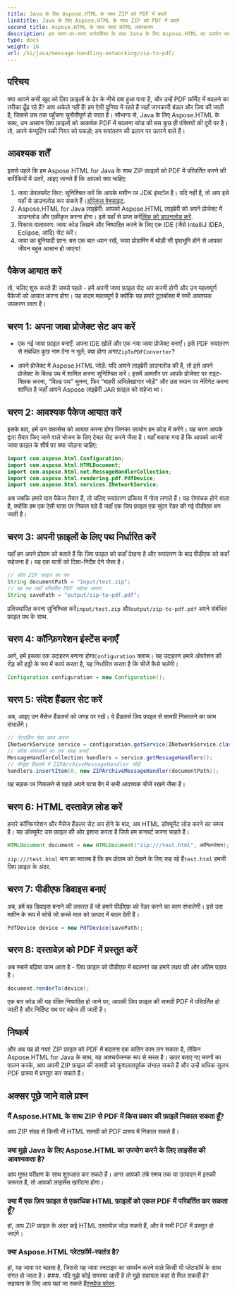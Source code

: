 ```yaml
---
title: Java के लिए Aspose.HTML के साथ ZIP को PDF में बदलें
linktitle: Java के लिए Aspose.HTML के साथ ZIP को PDF में बदलें
second_title: Aspose.HTML के साथ जावा HTML प्रसंस्करण
description: इस चरण-दर-चरण मार्गदर्शिका के साथ Java के लिए Aspose.HTML का उपयोग करके आसानी से अपनी ज़िप फ़ाइलों को पीडीएफ में परिवर्तित करें।
type: docs
weight: 16
url: /hi/java/message-handling-networking/zip-to-pdf/
---
```

## परिचय
क्या आपने कभी खुद को ज़िप फ़ाइलों के ढेर के नीचे दबा हुआ पाया है, और उन्हें PDF फ़ॉर्मेट में बदलने का तरीका ढूँढ रहे हैं? आप अकेले नहीं हैं! हम ऐसी दुनिया में रहते हैं जहाँ जानकारी बंडल और ज़िप की जाती है, जिससे उस तक पहुँचना चुनौतीपूर्ण हो जाता है। सौभाग्य से, Java के लिए Aspose.HTML के साथ, उन आसान ज़िप फ़ाइलों को आकर्षक PDF में बदलना कोड की बस कुछ ही पंक्तियों की दूरी पर है। तो, अपने कंप्यूटिंग स्की गियर को पकड़ो; हम रूपांतरण की ढलान पर उतरने वाले हैं।
## आवश्यक शर्तें
इससे पहले कि हम Aspose.HTML for Java के साथ ZIP फ़ाइलों को PDF में परिवर्तित करने की बारीकियों में उतरें, आइए जानते हैं कि आपको क्या चाहिए:
1.  जावा डेवलपमेंट किट: सुनिश्चित करें कि आपके मशीन पर JDK इंस्टॉल है। यदि नहीं है, तो आप इसे यहाँ से डाउनलोड कर सकते हैं।[ओरेकल वेबसाइट](https://www.oracle.com/java/technologies/javase-jdk11-downloads.html).
2.  Aspose.HTML for Java लाइब्रेरी: आपको Aspose.HTML लाइब्रेरी को अपने प्रोजेक्ट में डाउनलोड और एकीकृत करना होगा। इसे यहाँ से प्राप्त करें[लिंक को डाउनलोड करें](https://releases.aspose.com/html/java/).
3. विकास वातावरण: जावा कोड लिखने और निष्पादित करने के लिए एक IDE (जैसे IntelliJ IDEA, Eclipse, आदि) सेट करें।
4. जावा का बुनियादी ज्ञान: बस एक बात ध्यान रखें, जावा प्रोग्रामिंग में थोड़ी सी पृष्ठभूमि होने से आपका जीवन बहुत आसान हो जाएगा!
## पैकेज आयात करें
तो, चलिए शुरू करते हैं! सबसे पहले - हमें अपनी जावा फ़ाइल सेट अप करनी होगी और उन महत्वपूर्ण पैकेजों को आयात करना होगा। यह कदम महत्वपूर्ण है क्योंकि यह हमारे टूलबॉक्स में सभी आवश्यक उपकरण लाता है। 
## चरण 1: अपना जावा प्रोजेक्ट सेट अप करें
- एक नई जावा फ़ाइल बनाएँ: अपना IDE खोलें और एक नया जावा प्रोजेक्ट बनाएँ। इसे PDF रूपांतरण से संबंधित कुछ नाम देना न भूलें; क्या होगा अगर`ZipToPDFConverter`?
  
- अपने प्रोजेक्ट में Aspose.HTML जोड़ें: यदि आपने लाइब्रेरी डाउनलोड की है, तो इसे अपने प्रोजेक्ट के बिल्ड पथ में शामिल करना सुनिश्चित करें। इसमें आमतौर पर आपके प्रोजेक्ट पर राइट-क्लिक करना, “बिल्ड पथ” चुनना, फिर “बाहरी अभिलेखागार जोड़ें” और उस स्थान पर नेविगेट करना शामिल है जहाँ आपने Aspose लाइब्रेरी JAR फ़ाइल को सहेजा था।
## चरण 2: आवश्यक पैकेज आयात करें
इसके बाद, हमें उन क्लासेस को आयात करना होगा जिनका उपयोग हम कोड में करेंगे। यह चरण आपके द्वारा तैयार किए जाने वाले भोजन के लिए टेबल सेट करने जैसा है। यहाँ बताया गया है कि आपको अपनी जावा फ़ाइल के शीर्ष पर क्या जोड़ना चाहिए:
```java
import com.aspose.html.Configuration;
import com.aspose.html.HTMLDocument;
import com.aspose.html.net.MessageHandlerCollection;
import com.aspose.html.rendering.pdf.PdfDevice;
import com.aspose.html.services.INetworkService;
```
अब जबकि हमारे पास पैकेज तैयार हैं, तो चलिए रूपांतरण प्रक्रिया में गोता लगाते हैं। यह रोमांचक होने वाला है, क्योंकि हम एक ऐसी यात्रा पर निकल पड़े हैं जहाँ एक ज़िप फ़ाइल एक सुंदर रेंडर की गई पीडीएफ बन जाती है। 
## चरण 3: अपनी फ़ाइलों के लिए पथ निर्धारित करें
यहाँ हम अपने प्रोग्राम को बताते हैं कि ज़िप फ़ाइल को कहाँ देखना है और रूपांतरण के बाद पीडीएफ को कहाँ सहेजना है। यह एक यात्री को दिशा-निर्देश देने जैसा है।
```java
// स्रोत ZIP फ़ाइल का पथ
String documentPath = "input/test.zip";
// वह पथ जहाँ परिवर्तित PDF सहेजा जाएगा
String savePath = "output/zip-to-pdf.pdf";
```
 प्रतिस्थापित करना सुनिश्चित करें`input/test.zip` और`output/zip-to-pdf.pdf` अपने संबंधित फ़ाइल पथ के साथ.
## चरण 4: कॉन्फ़िगरेशन इंस्टेंस बनाएँ
 आगे, हमें इसका एक उदाहरण बनाना होगा`Configuration` क्लास। यह उदाहरण हमारे ऑपरेशन की रीढ़ की हड्डी के रूप में कार्य करता है, यह निर्धारित करता है कि चीजें कैसे चलेंगी।
```java
Configuration configuration = new Configuration();
```
## चरण 5: संदेश हैंडलर सेट करें
अब, आइए उन मैसेज हैंडलर्स को जगह पर रखें। ये हैंडलर्स ज़िप फ़ाइल से सामग्री निकालने का काम संभालेंगे। 
```java
// नेटवर्किंग सेवा प्राप्त करना
INetworkService service = configuration.getService(INetworkService.class);
// संदेश संचालकों का एक संग्रह बनाएँ
MessageHandlerCollection handlers = service.getMessageHandlers();
// मौजूदा हैंडलर्स में ZIPArchiveMessageHandler जोड़ें
handlers.insertItem(0, new ZIPArchiveMessageHandler(documentPath));
```
यह सड़क पर निकलने से पहले अपने यात्रा बैग में सभी आवश्यक चीजें रखने जैसा है।
## चरण 6: HTML दस्तावेज़ लोड करें
हमारे कॉन्फ़िगरेशन और मैसेज हैंडलर सेट अप होने के बाद, अब HTML डॉक्यूमेंट लोड करने का समय है। यह डॉक्यूमेंट उस फ़ाइल की ओर इशारा करता है जिसे हम कनवर्ट करना चाहते हैं।
```java
HTMLDocument document = new HTMLDocument("zip:///test.html", कॉन्फ़िगरेशन);
```
`zip:///test.html` भाग का मतलब है कि हम प्रोग्राम को देखने के लिए कह रहे हैं`test.html` हमारी ज़िप फ़ाइल के अंदर.
## चरण 7: पीडीएफ डिवाइस बनाएं
अब, हमें वह डिवाइस बनाने की ज़रूरत है जो हमारे पीडीएफ़ को रेंडर करने का काम संभालेगी। इसे उस मशीन के रूप में सोचें जो कच्चे माल को उत्पाद में बदल देती है।
```java
PdfDevice device = new PdfDevice(savePath);
```
## चरण 8: दस्तावेज़ को PDF में प्रस्तुत करें
अब सबसे बढ़िया काम आता है - ज़िप फ़ाइल को पीडीएफ में बदलना! यह हमारे लक्ष्य की ओर अंतिम पड़ाव है।
```java
document.renderTo(device);
```
एक बार कोड की यह पंक्ति निष्पादित हो जाने पर, आपकी ज़िप फ़ाइल की सामग्री PDF में परिवर्तित हो जाती है और निर्दिष्ट पथ पर सहेज ली जाती है।
## निष्कर्ष
और अब यह हो गया! ZIP फ़ाइल को PDF में बदलना एक कठिन काम लग सकता है, लेकिन Aspose.HTML for Java के साथ, यह आश्चर्यजनक रूप से सरल है। ऊपर बताए गए चरणों का पालन करके, आप अपनी ZIP फ़ाइल की सामग्री को कुशलतापूर्वक संभाल सकते हैं और उन्हें अधिक सुलभ PDF प्रारूप में प्रस्तुत कर सकते हैं।
## अक्सर पूछे जाने वाले प्रश्न
### मैं Aspose.HTML के साथ ZIP से PDF में किस प्रकार की फ़ाइलें निकाल सकता हूँ?  
आप ZIP संग्रह से किसी भी HTML सामग्री को PDF प्रारूप में निकाल सकते हैं।
### क्या मुझे Java के लिए Aspose.HTML का उपयोग करने के लिए लाइसेंस की आवश्यकता है?  
आप मुफ़्त परीक्षण के साथ शुरुआत कर सकते हैं। अगर आपको लंबे समय तक या उत्पादन में इसकी ज़रूरत है, तो आपको लाइसेंस खरीदना होगा।
### क्या मैं एक ज़िप फ़ाइल से एकाधिक HTML फ़ाइलों को एकल PDF में परिवर्तित कर सकता हूँ?  
हां, आप ZIP फ़ाइल के अंदर कई HTML दस्तावेज़ जोड़ सकते हैं, और वे सभी PDF में प्रस्तुत हो जाएंगे।
### क्या Aspose.HTML प्लेटफ़ॉर्म-स्वतंत्र है?  
हां, यह जावा पर चलता है, जिससे यह जावा रनटाइम का समर्थन करने वाले किसी भी प्लेटफॉर्म के साथ संगत हो जाता है।
###. यदि मुझे कोई समस्या आती है तो मुझे सहायता कहां से मिल सकती है?  
 सहायता के लिए आप यहां जा सकते हैं[एस्पोज फोरम](https://forum.aspose.com/c/html/29).